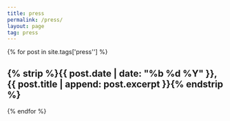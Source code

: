 ```yaml
---
title: press
permalink: /press/
layout: page
tag: press
---
```



{% for post in site.tags['press''] %}
<h2>{% strip %}{{ post.date | date: "%b %d %Y" }}, {{ post.title | append: post.excerpt }}{% endstrip %}</h2>
{% endfor %}
